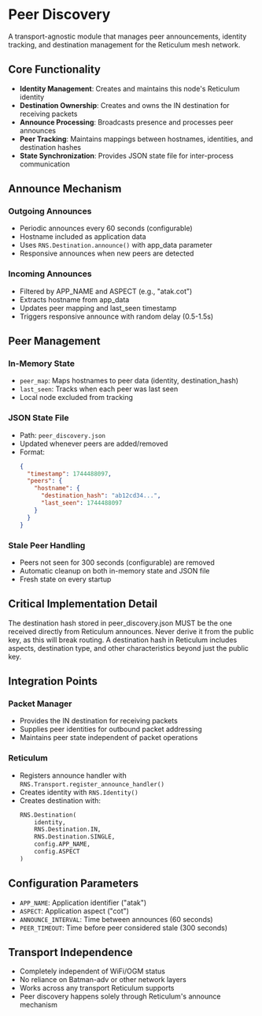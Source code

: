 # Peer Discovery

A transport-agnostic module that manages peer announcements, identity tracking, and destination management for the Reticulum mesh network.

## Core Functionality

- **Identity Management**: Creates and maintains this node's Reticulum identity
- **Destination Ownership**: Creates and owns the IN destination for receiving packets
- **Announce Processing**: Broadcasts presence and processes peer announces
- **Peer Tracking**: Maintains mappings between hostnames, identities, and destination hashes
- **State Synchronization**: Provides JSON state file for inter-process communication

## Announce Mechanism

### Outgoing Announces
- Periodic announces every 60 seconds (configurable)
- Hostname included as application data
- Uses `RNS.Destination.announce()` with app_data parameter
- Responsive announces when new peers are detected

### Incoming Announces
- Filtered by APP_NAME and ASPECT (e.g., "atak.cot")
- Extracts hostname from app_data
- Updates peer mapping and last_seen timestamp
- Triggers responsive announce with random delay (0.5-1.5s)

## Peer Management

### In-Memory State
- `peer_map`: Maps hostnames to peer data (identity, destination_hash)
- `last_seen`: Tracks when each peer was last seen
- Local node excluded from tracking

### JSON State File
- Path: `peer_discovery.json`
- Updated whenever peers are added/removed
- Format:
  ```json
  {
    "timestamp": 1744488097,
    "peers": {
      "hostname": {
        "destination_hash": "ab12cd34...",
        "last_seen": 1744488097
      }
    }
  }
  ```

### Stale Peer Handling
- Peers not seen for 300 seconds (configurable) are removed
- Automatic cleanup on both in-memory state and JSON file
- Fresh state on every startup

## Critical Implementation Detail

The destination hash stored in peer_discovery.json MUST be the one received directly from Reticulum announces. Never derive it from the public key, as this will break routing. A destination hash in Reticulum includes aspects, destination type, and other characteristics beyond just the public key.

## Integration Points

### Packet Manager
- Provides the IN destination for receiving packets
- Supplies peer identities for outbound packet addressing
- Maintains peer state independent of packet operations

### Reticulum
- Registers announce handler with `RNS.Transport.register_announce_handler()`
- Creates identity with `RNS.Identity()`
- Creates destination with:
  ```python
  RNS.Destination(
      identity,
      RNS.Destination.IN,
      RNS.Destination.SINGLE,
      config.APP_NAME,
      config.ASPECT
  )
  ```

## Configuration Parameters

- `APP_NAME`: Application identifier ("atak")
- `ASPECT`: Application aspect ("cot")
- `ANNOUNCE_INTERVAL`: Time between announces (60 seconds)
- `PEER_TIMEOUT`: Time before peer considered stale (300 seconds)

## Transport Independence

- Completely independent of WiFi/OGM status
- No reliance on Batman-adv or other network layers
- Works across any transport Reticulum supports
- Peer discovery happens solely through Reticulum's announce mechanism
